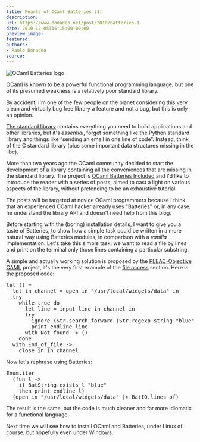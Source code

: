 ```yaml
---
title: Pearls of OCaml Batteries (1)
description:
url: https://www.donadeo.net/post/2010/batteries-1
date: 2010-12-05T15:15:00-00:00
preview_image:
featured:
authors:
- Paolo Donadeo
source:
---
```


<div>
<img src="https://www.donadeo.net/static/2010/11/batteries_logo.png" class="little left" alt="OCaml Batteries logo"/>

<p class="noindent"><a href="https://caml.inria.fr/ocaml/index.en.html">OCaml</a> is known to be a powerful functional programming language, but one of its presumed weakness is a relatively poor standard library.</p>

<p class="noindent">By accident, I'm one of the few people on the planet considering this very clean and virtually bug free library a feature and not a bug, but this is only an opinion.</p>

<p><a href="https://caml.inria.fr/pub/docs/manual-ocaml/manual034.html">The standard library</a> contains everything you need to build applications and other libraries, but it's <em>essential</em>, forget something like the Python standard library and things like &ldquo;sending an email in one line of code&rdquo;. Instead, think of the C standard library (plus some important data structures missing in the libc).</p>

<p>More than two years ago the OCaml community decided to start the development of a library containing all the conveniences that are missing in the standard library. The project is <a href="https://batteries.forge.ocamlcore.org/">OCaml Batteries Included</a> and I'd like to introduce the reader with a series of posts, aimed to cast a light on various aspects of the library, without pretending to be an exhaustive tutorial.</p>

<p>The posts will be targeted at novice OCaml programmers because I think that an experienced OCaml hacker already uses &quot;Batteries&quot; or, in any case, he understand the library API and doesn't need help from this blog.</p>

<p>Before starting with the (boring) installation details, I want to give you a taste of Batteries, to show how a simple task could be written in a more natural way using Batteries modules, in comparison with a <em>vanilla</em> implementation. Let's take this simple task: we want to read a file by lines and print on the terminal only those lines containing a particular substring.</p>

<p>A simple and actually working solution is proposed by the <a href="https://pleac.sourceforge.net/pleac_ocaml/">PLEAC-Objective CAML</a> project, it's the very first example of the <a href="https://pleac.sourceforge.net/pleac_ocaml/fileaccess.html">file access</a> section. Here is the proposed code:</p>

<pre class="brush: ocaml;">
let () =
  let in_channel = open_in &quot;/usr/local/widgets/data&quot; in
  try
    while true do
      let line = input_line in_channel in
      try
        ignore (Str.search_forward (Str.regexp_string &quot;blue&quot;) line 0);
        print_endline line
      with Not_found -&gt; ()
    done
  with End_of_file -&gt;
    close_in in_channel
</pre>

<p class="noindent">Now let's rephrase using Batteries:</p>

<pre class="brush: ocaml;">
Enum.iter
  (fun l -&gt;
    if BatString.exists l &quot;blue&quot;
    then print_endline l)
  (open_in &quot;/usr/local/widgets/data&quot; |&gt; BatIO.lines_of)
</pre>

<p class="noindent">The result is the same, but the code is much cleaner and far more idiomatic for a functional language.</p>

<p>Next time we will see how to install OCaml and Batteries, under Linux of course, but hopefully even under Windows.</p></div>
